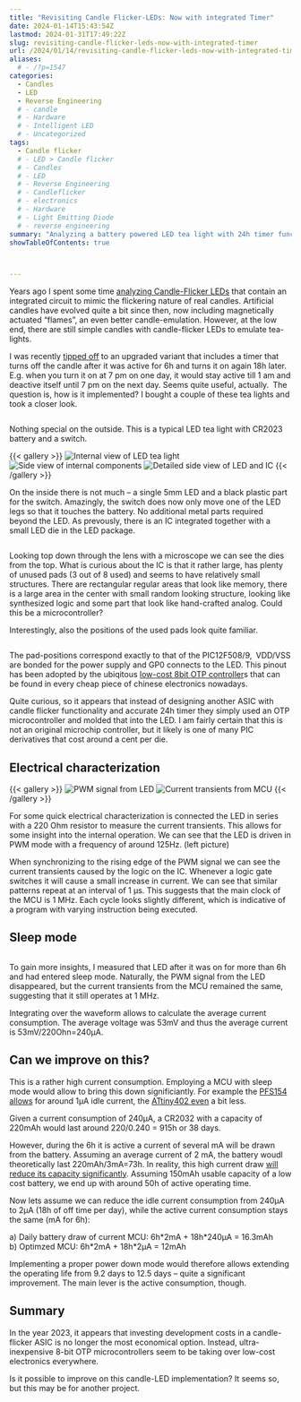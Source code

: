 ```yaml
---
title: "Revisiting Candle Flicker-LEDs: Now with integrated Timer"
date: 2024-01-14T15:43:54Z
lastmod: 2024-01-31T17:49:22Z
slug: revisiting-candle-flicker-leds-now-with-integrated-timer
url: /2024/01/14/revisiting-candle-flicker-leds-now-with-integrated-timer/
aliases:
  # - /?p=1547
categories:
  - Candles
  - LED
  - Reverse Engineering
  # - candle
  # - Hardware
  # - Intelligent LED
  # - Uncategorized
tags:
  - Candle flicker
  # - LED > Candle flicker
  # - Candles
  # - LED
  # - Reverse Engineering
  # - Candleflicker
  # - electronics
  # - Hardware
  # - Light Emitting Diode
  # - reverse engineering
summary: "Analyzing a battery powered LED tea light with 24h timer functionality. Discovering that it is surprisingly based on a low-cost 8-bit microcontroller integrated into the LED package."
showTableOfContents: true



---
```

Years ago I spent some time [analyzing Candle-Flicker LEDs](/2013/12/08/hacking-a-candleflicker-led/) that contain an integrated circuit to mimic the flickering nature of real candles. Artificial candles have evolved quite a bit since then, now including magnetically actuated “flames”, an even better candle-emulation. However, at the low end, there are still simple candles with candle-flicker LEDs to emulate tea-lights.

I was recently [tipped off](https://www.mikrocontroller.net/topic/482929) to an upgraded variant that includes a timer that turns off the candle after it was active for 6h and turns it on again 18h later. E.g. when you turn it on at 7 pm on one day, it would stay active till 1 am and deactive itself until 7 pm on the next day. Seems quite useful, actually. The question is, how is it implemented? I bought a couple of these tea lights and took a closer look.

<img src="pxl_20240113_190315239-1.jpg" alt="" class="w-full md:w-3/5 mx-auto" />

Nothing special on the outside. This is a typical LED tea light with CR2023 battery and a switch.

{{< gallery >}}
<img src="grafik.png" alt="Internal view of LED tea light" class="grid-w66" />
<img src="sideview.jpg" alt="Side view of internal components" class="grid-w33" />
<img src="sideview_detail.jpg" alt="Detailed side view of LED and IC" class="grid-w33" />
{{< /gallery >}}

On the inside there is not much – a single 5mm LED and a black plastic part for the switch. Amazingly, the switch does now only move one of the LED legs so that it touches the battery. No additional metal parts required beyond the LED. As prevously, there is an IC integrated together with a small LED die in the LED package.

<img src="microscope.png" alt="" />

Looking top down through the lens with a microscope we can see the dies from the top. What is curious about the IC is that it rather large, has plenty of unused pads (3 out of 8 used) and seems to have relatively small structures. There are rectangular regular areas that look like memory, there is a large area in the center with small random looking structure, looking like synthesized logic and some part that look like hand-crafted analog. Could this be a microcontroller?

Interestingly, also the positions of the used pads look quite familiar.

<img src="grafik-1.png" alt="" />

The pad-positions correspond exactly to that of the PIC12F508/9, VDD/VSS are bonded for the power supply and GP0 connects to the LED. This pinout has been adopted by the ubiqitous [low-cost 8bit OTP controller](/2019/08/12/the-terrible-3-cent-mcu/)s that can be found in every cheap piece of chinese electronics nowadays.

Quite curious, so it appears that instead of designing another ASIC with candle flicker functionality and accurate 24h timer they simply used an OTP microcontroller and molded that into the LED. I am fairly certain that this is not an original microchip controller, but it likely is one of many PIC derivatives that cost around a cent per die.

## Electrical characterization

{{< gallery >}}
<img src="pwm.png" alt="PWM signal from LED" class="grid-w50" />
<img src="activity.png" alt="Current transients from MCU" class="grid-w50" />
{{< /gallery >}}

For some quick electrical characterization is connected the LED in series with a 220 Ohm resistor to measure the current transients. This allows for some insight into the internal operation. We can see that the LED is driven in PWM mode with a frequency of around 125Hz. (left picture)

When synchronizing to the rising edge of the PWM signal we can see the current transients caused by the logic on the IC. Whenever a logic gate switches it will cause a small increase in current. We can see that similar patterns repeat at an interval of 1 µs. This suggests that the main clock of the MCU is 1 MHz. Each cycle looks slightly different, which is indicative of a program with varying instruction being executed.

## Sleep mode

<img src="activity2.png" alt="" />

To gain more insights, I measured that LED after it was on for more than 6h and had entered sleep mode. Naturally, the PWM signal from the LED disappeared, but the current transients from the MCU remained the same, suggesting that it still operates at 1 MHz.

Integrating over the waveform allows to calculate the average current consumption. The average voltage was 53mV and thus the average current is 53mV/220Ohn=240µA.

## Can we improve on this?

This is a rather high current consumption. Employing a MCU with sleep mode would allow to bring this down significiantly. For example the [PFS154 allows](/2021/02/07/ultra-low-power-led-flasher/) for around 1µA idle current, the [ATtiny402 even](https://www.microchip.com/en-us/product/attiny402) a bit less.

Given a current consumption of 240µA, a CR2032 with a capacity of 220mAh would last around 220/0.240 = 915h or 38 days.

However, during the 6h it is active a current of several mA will be drawn from the battery. Assuming an average current of 2 mA, the battery woudl theoretically last 220mAh/3mA=73h. In reality, this high current draw [will reduce its capacity significantly](https://www.dmcinfo.com/Portals/0/Blog%20Files/High%20pulse%20drain%20impact%20on%20CR2032%20coin%20cell%20battery%20capacity.pdf). Assuming 150mAh usable capacity of a low cost battery, we end up with around 50h of active operating time.

Now lets assume we can reduce the idle current consumption from 240µA to 2µA (18h of off time per day), while the active current consumption stays the same (mA for 6h):

a\) Daily battery draw of current MCU: 6h\*2mA + 18h\*240µA = 16.3mAh  
b) Optimzed MCU: 6h\*2mA + 18h\*2µA = 12mAh

Implementing a proper power down mode would therefore allows extending the operating life from 9.2 days to 12.5 days – quite a significant improvement. The main lever is the active consumption, though.

## Summary

In the year 2023, it appears that investing development costs in a candle-flicker ASIC is no longer the most economical option. Instead, ultra-inexpensive 8-bit OTP microcontrollers seem to be taking over low-cost electronics everywhere.

Is it possible to improve on this candle-LED implementation? It seems so, but this may be for another project.
